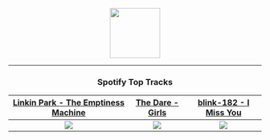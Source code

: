 <p align="center">
  <a href="https://www.tobiasmichael.de">
    <img src="https://tobiasmichael.de/assets/logo.gif" width="100" height="100"/>
  </a>
</p>

---

<h3 align="center">Spotify Top Tracks</h3>

[Linkin Park - The Emptiness Machine](https://open.spotify.com/track/2PnlsTsOTLE5jnBnNe2K0A)|[The Dare - Girls](https://open.spotify.com/track/6WpZwkzyjINc6wDghg8Gzv)|[blink-182 - I Miss You](https://open.spotify.com/track/1AdYZ6X00nXmO613Y7GJOl)
:---:|:----:|:----:
<img src="https://i.scdn.co/image/ab67616d00001e02c0db065619ed208515412917"/>|<img src="https://i.scdn.co/image/ab67616d00001e02902a7e451c257ffb996e1e6d"/>|<img src="https://i.scdn.co/image/ab67616d00001e020538b48c180256e0bdd8363f"/>